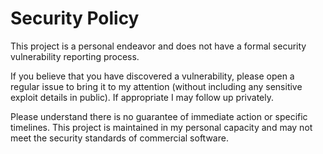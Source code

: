 # Security Policy

This project is a personal endeavor and does not have a formal security vulnerability reporting process.

If you believe that you have discovered a vulnerability, please open a regular issue to bring it to my attention (without including any sensitive exploit details in public). If appropriate I may follow up privately.

Please understand there is no guarantee of immediate action or specific timelines. This project is maintained in my personal capacity and may not meet the security standards of commercial software.